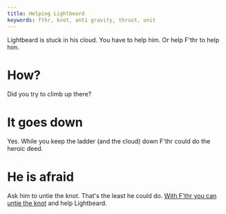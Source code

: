 ```yaml
---
title: Helping Lightbeard
keywords: fthr, knot, anti gravity, thrust, unit
---
```


Lightbeard is stuck in his cloud. You have to help him. Or help F'thr to help him.

# How?
Did you try to climb up there?

# It goes down
Yes. While you keep the ladder (and the cloud) down F'thr could do the heroic deed.

# He is afraid
Ask him to untie the knot. That's the least he could do. [With F'thr you can untie the knot](050-knot/index.md) and help Lightbeard.
